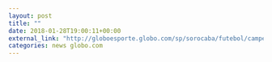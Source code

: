 ```yaml
---
layout: post
title: ""
date: 2018-01-28T19:00:11+00:00
external_link: "http://globoesporte.globo.com/sp/sorocaba/futebol/campeonato-paulista/jogo/28-01-2018/sao-bento-ponte-preta/"
categories: news globo.com
---
```

